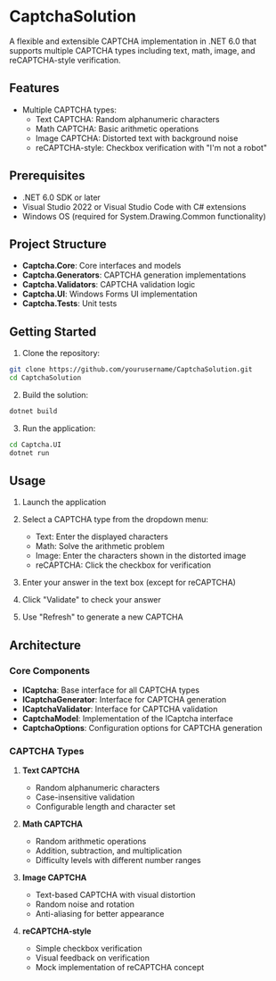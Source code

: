 # CaptchaSolution

A flexible and extensible CAPTCHA implementation in .NET 6.0 that supports multiple CAPTCHA types including text, math, image, and reCAPTCHA-style verification.

## Features

- Multiple CAPTCHA types:
  - Text CAPTCHA: Random alphanumeric characters
  - Math CAPTCHA: Basic arithmetic operations
  - Image CAPTCHA: Distorted text with background noise
  - reCAPTCHA-style: Checkbox verification with "I'm not a robot"

## Prerequisites

- .NET 6.0 SDK or later
- Visual Studio 2022 or Visual Studio Code with C# extensions
- Windows OS (required for System.Drawing.Common functionality)

## Project Structure

- **Captcha.Core**: Core interfaces and models
- **Captcha.Generators**: CAPTCHA generation implementations
- **Captcha.Validators**: CAPTCHA validation logic
- **Captcha.UI**: Windows Forms UI implementation
- **Captcha.Tests**: Unit tests

## Getting Started

1. Clone the repository:
```bash
git clone https://github.com/yourusername/CaptchaSolution.git
cd CaptchaSolution
```

2. Build the solution:
```bash
dotnet build
```

3. Run the application:
```bash
cd Captcha.UI
dotnet run
```

## Usage

1. Launch the application
2. Select a CAPTCHA type from the dropdown menu:
   - Text: Enter the displayed characters
   - Math: Solve the arithmetic problem
   - Image: Enter the characters shown in the distorted image
   - reCAPTCHA: Click the checkbox for verification

3. Enter your answer in the text box (except for reCAPTCHA)
4. Click "Validate" to check your answer
5. Use "Refresh" to generate a new CAPTCHA

## Architecture

### Core Components

- **ICaptcha**: Base interface for all CAPTCHA types
- **ICaptchaGenerator**: Interface for CAPTCHA generation
- **ICaptchaValidator**: Interface for CAPTCHA validation
- **CaptchaModel**: Implementation of the ICaptcha interface
- **CaptchaOptions**: Configuration options for CAPTCHA generation

### CAPTCHA Types

1. **Text CAPTCHA**
   - Random alphanumeric characters
   - Case-insensitive validation
   - Configurable length and character set

2. **Math CAPTCHA**
   - Random arithmetic operations
   - Addition, subtraction, and multiplication
   - Difficulty levels with different number ranges

3. **Image CAPTCHA**
   - Text-based CAPTCHA with visual distortion
   - Random noise and rotation
   - Anti-aliasing for better appearance

4. **reCAPTCHA-style**
   - Simple checkbox verification
   - Visual feedback on verification
   - Mock implementation of reCAPTCHA concept
